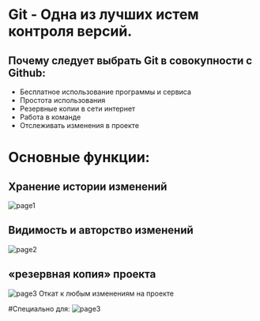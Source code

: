 # Git - Одна из лучших истем контроля версий.
## Почему следует выбрать Git в совокупности с Github:
* Бесплатное использование программы и сервиса 
* Простота использования
* Резервные копии в сети интернет
* Работа в команде
* Отслеживать изменения в проекте 
# Основные функции: 
## Хранение истории изменений 
![page1](https://downloader.disk.yandex.ru/preview/9e8dc038c7e78520b11f2d03c3e9184e5f8285c1b38765c077270ffcffa919d9/6016ca85/s77sBmDE3ArN2pUZjNgmntqI9zEWGKvSzh5nI9c_6oiTe3ly6foXddf2Un3WbabGXSqu_XUL5X5D9TiAptnmQw%3D%3D?uid=0&filename=Screenshot_7.png&disposition=inline&hash=&limit=0&content_type=image%2Fpng&owner_uid=0&tknv=v2&size=2048x204) 
## Видимость и авторство изменений
![page2](https://downloader.disk.yandex.ru/preview/f6c85f56ec2f78000acda36fcd2454dbe8893cbf4de245d7fc042e8f5bdf75f5/6016cafa/pdGfFebJPR_1ZR8p4YztWFP7MRg3plMlQa9rpjOaIy9zvjcSkU71GJuoU1nMvB6QhP2x4tGhKq-yxkCwhog2oA%3D%3D?uid=0&filename=Screenshot_8.png&disposition=inline&hash=&limit=0&content_type=image%2Fpng&owner_uid=0&tknv=v2&size=1280x913) 
## «резервная копия» проекта
![page3](https://downloader.disk.yandex.ru/preview/488aa15a7e38975ed6300376df6a3ad7f5cd154142c0d8acaf2c4f16847870cc/6016cd89/oZGzi3aFq9FgR9XkZEpRN3AmblJw_rOz9D9P8GCvzWj92uR9I3sRQIMKYnFaNYpBdngHQtPks7nmlJUJ7vRydg%3D%3D?uid=0&filename=Screenshot_9.png&disposition=inline&hash=&limit=0&content_type=image%2Fpng&owner_uid=0&tknv=v2&size=2048x2048)
Откат к любым изменениям на проекте

#Специально для:
![page3](https://camo.githubusercontent.com/ace14ee894d150192a7b05b12410738aa65528da742bbce69315a5f441320ea7/68747470733a2f2f692e696d6775722e636f6d2f495a4f525769492e706e67)